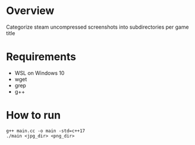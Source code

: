 # Overview
Categorize steam uncompressed screenshots into subdirectories per game title

# Requirements
* WSL on Windows 10
* wget
* grep
* g++

# How to run
```
g++ main.cc -o main -std=c++17
./main <jpg_dir> <png_dir>
```
